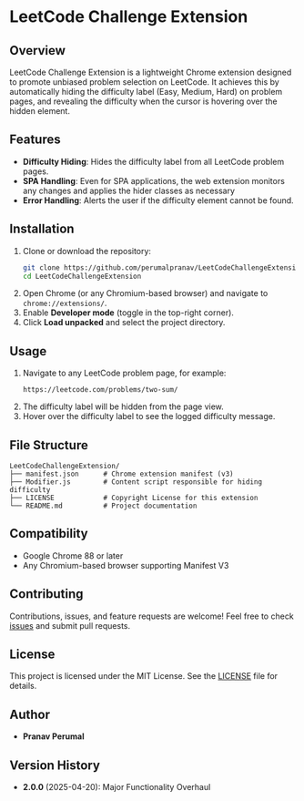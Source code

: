 # LeetCode Challenge Extension

## Overview

LeetCode Challenge Extension is a lightweight Chrome extension designed to promote unbiased problem selection on LeetCode. It achieves this by automatically hiding the difficulty label (Easy, Medium, Hard) on problem pages, and revealing the difficulty when the cursor is hovering over the hidden element.

## Features

- **Difficulty Hiding**: Hides the difficulty label from all LeetCode problem pages.
- **SPA Handling**: Even for SPA applications, the web extension monitors any changes and applies the hider classes as necessary
- **Error Handling**: Alerts the user if the difficulty element cannot be found.

## Installation

1. Clone or download the repository:
   ```bash
   git clone https://github.com/perumalpranav/LeetCodeChallengeExtension.git
   cd LeetCodeChallengeExtension
   ```
2. Open Chrome (or any Chromium-based browser) and navigate to `chrome://extensions/`.
3. Enable **Developer mode** (toggle in the top-right corner).
4. Click **Load unpacked** and select the project directory.

## Usage

1. Navigate to any LeetCode problem page, for example:
   ```text
   https://leetcode.com/problems/two-sum/
   ```
2. The difficulty label will be hidden from the page view.
3. Hover over the difficulty label to see the logged difficulty message.

## File Structure

```
LeetCodeChallengeExtension/
├── manifest.json      # Chrome extension manifest (v3)
├── Modifier.js        # Content script responsible for hiding difficulty
├── LICENSE            # Copyright License for this extension
└── README.md          # Project documentation
```

## Compatibility

- Google Chrome 88 or later
- Any Chromium-based browser supporting Manifest V3

## Contributing

Contributions, issues, and feature requests are welcome! Feel free to check [issues](https://github.com/perumalpranav/LeetCodeChallengeExtension/issues) and submit pull requests.

## License

This project is licensed under the MIT License. See the [LICENSE](LICENSE) file for details.

## Author

- **Pranav Perumal**

## Version History

- **2.0.0** (2025-04-20): Major Functionality Overhaul
